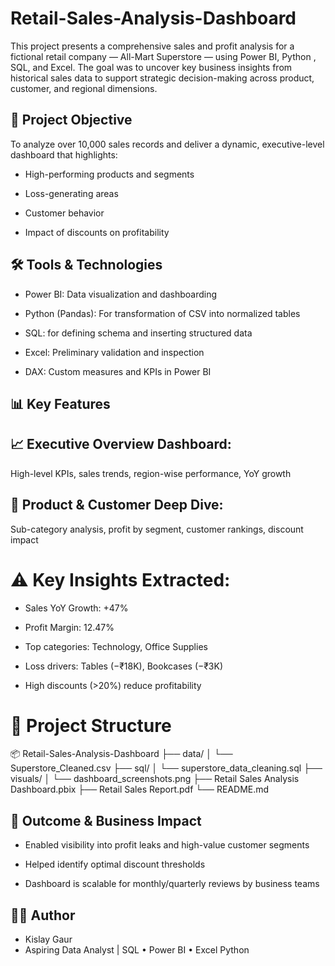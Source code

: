 # Retail-Sales-Analysis-Dashboard
This project presents a comprehensive sales and profit analysis for a fictional retail company — All-Mart Superstore — using Power BI, Python ,  SQL, and Excel. The goal was to uncover key business insights from historical sales data to support strategic decision-making across product, customer, and regional dimensions.

## 📌 Project Objective
To analyze over 10,000 sales records and deliver a dynamic, executive-level dashboard that highlights:

- High-performing products and segments

- Loss-generating areas

- Customer behavior

- Impact of discounts on profitability

## 🛠️ Tools & Technologies
- Power BI: Data visualization and dashboarding

- Python (Pandas): For transformation of CSV into normalized tables

- SQL: for defining schema and inserting structured data 

- Excel: Preliminary validation and inspection

- DAX: Custom measures and KPIs in Power BI

## 📊 Key Features
## 📈 Executive Overview Dashboard:
High-level KPIs, sales trends, region-wise performance, YoY growth

## 🔎 Product & Customer Deep Dive:
Sub-category analysis, profit by segment, customer rankings, discount impact

# ⚠️ Key Insights Extracted:

- Sales YoY Growth: +47%

- Profit Margin: 12.47%

- Top categories: Technology, Office Supplies

- Loss drivers: Tables (−₹18K), Bookcases (−₹3K)

- High discounts (>20%) reduce profitability

# 📁 Project Structure

📦 Retail-Sales-Analysis-Dashboard
├── data/
│   └── Superstore_Cleaned.csv
├── sql/
│   └── superstore_data_cleaning.sql
├── visuals/
│   └── dashboard_screenshots.png
├── Retail Sales Analysis Dashboard.pbix
├── Retail Sales Report.pdf
└── README.md
## 📌 Outcome & Business Impact
- Enabled visibility into profit leaks and high-value customer segments

- Helped identify optimal discount thresholds

- Dashboard is scalable for monthly/quarterly reviews by business teams

## 👨‍💻 Author
- Kislay Gaur
- Aspiring Data Analyst | SQL • Power BI • Excel Python
